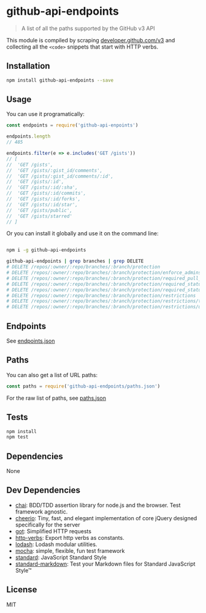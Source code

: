# github-api-endpoints 

> A list of all the paths supported by the GitHub v3 API

This module is compiled by scraping 
[developer.github.com/v3](https://developer.github.com/v3/)
and  collecting all the `<code>` snippets that start with HTTP verbs.

## Installation

```sh
npm install github-api-endpoints --save
```

## Usage

You can use it programatically:

```js
const endpoints = require('github-api-enpoints')

endpoints.length
// 485

endpoints.filter(e => e.includes('GET /gists'))
// [ 
//  'GET /gists',
//  'GET /gists/:gist_id/comments',
//  'GET /gists/:gist_id/comments/:id',
//  'GET /gists/:id',
//  'GET /gists/:id/:sha',
//  'GET /gists/:id/commits',
//  'GET /gists/:id/forks',
//  'GET /gists/:id/star',
//  'GET /gists/public',
//  'GET /gists/starred'
// ]
```

Or you can install it globally and use it on the command line:

```sh

npm i -g github-api-endpoints

github-api-endpoints | grep branches | grep DELETE
# DELETE /repos/:owner/:repo/branches/:branch/protection
# DELETE /repos/:owner/:repo/branches/:branch/protection/enforce_admins
# DELETE /repos/:owner/:repo/branches/:branch/protection/required_pull_request_reviews
# DELETE /repos/:owner/:repo/branches/:branch/protection/required_status_checks
# DELETE /repos/:owner/:repo/branches/:branch/protection/required_status_checks/contexts
# DELETE /repos/:owner/:repo/branches/:branch/protection/restrictions
# DELETE /repos/:owner/:repo/branches/:branch/protection/restrictions/teams
# DELETE /repos/:owner/:repo/branches/:branch/protection/restrictions/users
```

## Endpoints

See [endpoints.json](endpoints.json)

## Paths

You can also get a list of URL paths:

```js
const paths = require('github-api-endpoints/paths.json')
```

For the raw list of paths, see [paths.json](paths.json)

## Tests

```sh
npm install
npm test
```

## Dependencies

None

## Dev Dependencies

- [chai](https://github.com/chaijs/chai): BDD/TDD assertion library for node.js and the browser. Test framework agnostic.
- [cheerio](https://github.com/cheeriojs/cheerio): Tiny, fast, and elegant implementation of core jQuery designed specifically for the server
- [got](): Simplified HTTP requests
- [http-verbs](https://github.com/pigulla/http-verbs): Export http verbs as constants.
- [lodash](): Lodash modular utilities.
- [mocha](https://github.com/mochajs/mocha): simple, flexible, fun test framework
- [standard](https://github.com/standard/standard): JavaScript Standard Style
- [standard-markdown](): Test your Markdown files for Standard JavaScript Style™


## License

MIT
